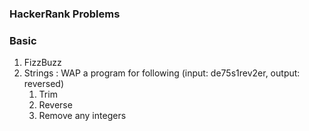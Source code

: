 ### HackerRank Problems

### Basic
1. FizzBuzz
2. Strings : WAP a program for following (input: de75s1rev2er, output: reversed)
   1. Trim
   2. Reverse
   3. Remove any integers